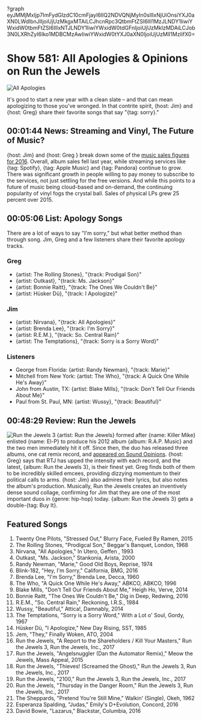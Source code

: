 ?graph eyJMMjMxIjp7ImFydGlzdC10cmFjayI6IlQ2NDVQNjMyIn0sIlIxNjUiOnsiYXJ0aXN0LWdlbnJlIjoiUjUzMkgxMTAiLCJhcnRpc3QtbmFtZSI6IlI1MzJLNDY1IiwiYWxidW0tbmFtZSI6IlIxNTJLNDY1IiwiYWxidW0tdGFnIjoiUjUzMkIzMDAiLCJob3N0LXRhZyI6Iko1MDBCMzAwIiwiYWxidW0tYXJ0aXN0IjoiUjUzMlI1MzIifX0=

# Show 581: All Apologies & Opinions on Run the Jewels

![All Apologies](https://sound-images.s3.amazonaws.com/images/2017/allapologies_web.jpg)

It's good to start a new year with a clean slate – and that can mean apologizing to those you've wronged. In that contrite spirit, {host: Jim} and {host: Greg} share their favorite songs that say "{tag: sorry}."


## 00:01:44 News:  Streaming and Vinyl, The Future of Music? 
{host: Jim} and {host: Greg } break down  some of the [music sales figures for 2016](http://www.buzzanglemusic.com/buzzangle-music-2016-report/). Overall, album sales fell last year, while streaming services like {tag: Spotify}, {tag: Apple Music} and {tag: Pandora} continue to grow. There was significant growth in people willing to pay money to subscribe to the services, not just settling for the free versions. And while this points to a future of music being cloud-based and on-demand, the continuing popularity of vinyl fogs the crystal ball. Sales of physical LPs grew 25 percent over 2015. 


## 00:05:06 List: Apology Songs
There are a lot of ways to say "I'm sorry," but what better method than through song. Jim, Greg and a few listeners share their favorite apology tracks.

### Greg
- {artist: The Rolling Stones}, "{track: Prodigal Son}"
- {artist: Outkast}, "{track: Ms. Jackson}"
- {artist: Bonnie Raitt}, "{track: The Ones We Couldn't Be}"
- {artist: Hüsker Dü}, "{track: I Apologize}"

### Jim
- {artist: Nirvana}, "{track: All Apologies}"
- {artist: Brenda Lee}, "{track: I'm Sorry}"
- {artist: R.E.M.}, "{track: So. Central Rain}"
- {artist: The Temptations}, "{track: Sorry is a Sorry Word}"

### Listeners
- George from Florida: {artist: Randy Newman}, "{track: Marie}"
- Mitchell from New York: {artist: The Who}, "{track: A Quick One While He's Away}"
- John from Austin, TX: {artist: Blake Mills}, "{track: Don't Tell Our Friends About Me}"
- Paul from St. Paul, MN: {artist: Wussy}, "{track: Beautiful}"


## 00:48:29 Review: Run the Jewels
![Run the Jewels 3](http://is2.mzstatic.com/image/thumb/Music111/v4/2c/05/a9/2c05a930-2852-3c54-5ce0-8a7c4b063422/source/600x600bb.jpg "732932144/1186541961")
{artist: Run the Jewels} formed after {name: Killer Mike} enlisted {name: El-P} to produce his 2012 album {album: R.A.P. Music} and the two men immediately hit it off. Since then, the duo has released three albums, one cat remix record, and [appeared on Sound Opinions](http://soundopinions.org/show/481/). {host: Greg} says that RTJ has upped the intensity with each record, and the latest, {album: Run the Jewels 3}, is their finest yet. Greg finds both of them to be incredibly skilled emcees, providing dizzying momentum to their political calls to arms. {host: Jim} also admires their lyrics, but also notes the album's  production. Musically, Run the Jewels creates an inventively dense sound collage, confirming for Jim that they are one of the most important duos in {genre: hip-hop} today. {album: Run the Jewels 3} gets a double-{tag: Buy It}.


## Featured Songs
1. Twenty One Pilots, "Stressed Out," Blurry Face, Fueled By Ramen, 2015
1. The Rolling Stones, "Prodigcal Son," Beggar's Banquet, London, 1968
1. Nirvana, "All Apologies," In Utero, Geffen , 1993
1. Outkast, "Ms. Jackson," Stankonia, Arista, 2000
1. Randy Newman, "Marie," Good Old Boys, Reprise, 1974
1. Blink-182, "Hey, I'm Sorry," California, BMG, 2016
1. Brenda Lee, "I'm Sorry," Brenda Lee, Decca, 1960
1. The Who, "A Quick One While He's Away," ABKCO, ABKCO, 1996
1. Blake Mills, "Don't Tell Our Friends About Me," Heigh Ho, Verve, 2014
1. Bonnie Raitt, "The Ones We Couldn't Be," Dig in Deep, Redwing, 2016
1. R.E.M., "So. Central Rain," Reckoning, I.R.S., 1984
1. Wussy, "Beautiful," Attica!, Damnably, 2014
1. The Temptations, "Sorry is a Sorry Word," With a Lot o' Soul, Gordy, 1967
1. Hüsker Dü, "I Apologize," New Day Rising, SST, 1985
1. Jem, "They," Finally Woken, ATO, 2004
1. Run the Jewels, "A Report to the Shareholders / Kill Your Masters," Run the Jewels 3, Run the Jewels, Inc., 2017
1. Run the Jewels, "Angelsnuggler (Dan the Automator Remix)," Meow the Jewels, Mass Appeal, 2015
1. Run the Jewels, "Thieves! (Screamed the Ghost)," Run the Jewels 3, Run the Jewels, Inc., 2017
1. Run the Jewels, "2100," Run the Jewels 3, Run the Jewels, Inc., 2017
1. Run the Jewels, "Thursday in the Danger Room," Run the Jewels 3, Run the Jewels, Inc., 2017
1. The Sheppards, "Pretend You're Still Mine," Walkin' (Single), Okeh, 1962
1. Esperanza Spalding, "Judas," Emily's D+Evolution, Concord, 2016
1. David Bowie, "Lazarus," Blackstar, Columbia, 2016


